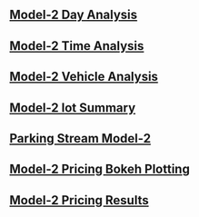 ## [Model-2 Day Analysis](https://github.com/devisaibheemanadi-2003/Dynamic-Pricing-For-Urban-Parking-Lots/blob/main/model2_day_analysis.csv)

## [Model-2 Time Analysis](https://github.com/devisaibheemanadi-2003/Dynamic-Pricing-For-Urban-Parking-Lots/blob/main/model2_time_analysis.csv)

## [Model-2 Vehicle Analysis](https://github.com/devisaibheemanadi-2003/Dynamic-Pricing-For-Urban-Parking-Lots/blob/main/model2_vehicle_analysis.csv)

## [Model-2 lot Summary](https://github.com/devisaibheemanadi-2003/Dynamic-Pricing-For-Urban-Parking-Lots/blob/main/model2_lot_summary.csv)

## [Parking Stream Model-2](https://github.com/devisaibheemanadi-2003/Dynamic-Pricing-For-Urban-Parking-Lots/blob/main/parking_stream_model2.csv)

## [Model-2 Pricing Bokeh Plotting](https://github.com/devisaibheemanadi-2003/Dynamic-Pricing-For-Urban-Parking-Lots/blob/main/bokeh_plot%20for%20model2%20_pricing.png)

## [Model-2 Pricing Results](https://github.com/devisaibheemanadi-2003/Dynamic-Pricing-For-Urban-Parking-Lots/blob/main/model2_pricing_results.csv)
